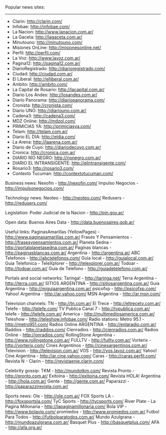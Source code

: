 Popular news sites:
_______________________
- Clarin: http://clarin.com/
- Infobae: http://infobae.com/
- La Nacion: http://www.lanacion.com.ar/
- La Gaceta: http://lagaceta.com.ar/
- Minutouno: http://minutouno.com/
- Misiones OnLine: http://misionesonline.net/
- Perfil: http://perfil.com/
- La Voz: http://www.lavoz.com.ar/
- Pagina12: http://pagina12.com.ar/
- DiarioRegistrado: http://diarioregistrado.com/
- Ciudad: http://ciudad.com.ar/
- El Liberal: http://elliberal.com.ar/
- Ambito: http://ambito.com/
- La Capital de Rosario: http://lacapital.com.ar/
- Diario Los Andes: http://losandes.com.ar/
- Diario Panorama: http://diariopanorama.com/
- Cronista: http://cronista.com/
- Diario UNO: http://diariouno.com.ar/
- Cadena3: http://cadena3.com/
- MDZ Online: http://mdzol.com/
- PRIMICIAS YA: http://primiciasya.com/
- Telam: http://telam.com.ar/
- Diario EL DIA: http://eldia.com/
- La Arena: http://laarena.com.ar/
- Diario de Cuyo: http://diariodecuyo.com.ar/
- Cronica: http://cronica.com.ar/
- DIARIO RIO NEGRO: http://rionegro.com.ar/
- DIARIO EL INTRANSIGENTE: http://elintransigente.com/
- Rosario3: http://rosario3.com/
- Contexto Tucuman: http://contextotucuman.com/

Business news:
Nexofin - http://nexofin.com/
Impulso Negocios - http://impulsonegocios.com/

Technology news:
Neoteo - http://neoteo.com/
Redusers - http://redusers.com/

Legislation:
Poder Judicial de la Nacion - http://pjn.gov.ar/

Open data:
Buenos Aires Data - http://data.buenosaires.gob.ar/

Useful links:
PaginasAmarillas (YellowPages) - http://www.paginasamarillas.com.ar/
Frases Y Pensamientos - http://frasesypensamientos.com.ar/
Planeta Sedna - http://portalplanetasedna.com.ar/
Paginas blancas - http://paginasblancas.com.ar/
Argentina - http://argentina.ar/
ABC Telefonos - http://abctelefonos.com/
Guia local - http://guialocal.com.ar/
Guia Telefonica - TeleXplorer - http://telexplorer.com.ar/
Todoar - http://todoar.com.ar/
Guia de Telefono - http://guiadetelefono.com.ar/

Portals and social networks:
Taringa! - http://taringa.net/
Terra Argentina - http://terra.com.ar/
SITIOS ARGENTINA - http://sitiosargentina.com.ar/
Guia Argentina - http://miguiaargentina.com.ar/
psicofxp - http://psicofxp.com/
Yahoo! Argentina - http://ar.yahoo.com/
MSN Argentina - http://ar.msn.com/

Television channels:
TN - http://tn.com.ar/
El Trece - http://eltrecetv.com.ar/
Telefe - http://telefe.com/
TV Publica Canal 7 - http://tvpublica.com.ar/
telefe - http://telefe.com.ar/
America - http://multimediosamerica.com.ar/
Teleshow - http://teleshow.infobae.com/
Radio stations:
Metro 95.1 - http://metro951.com/
Radios Online ARGENTINA - http://enlaradio.com.ar/
Raddios - http://raddios.com/
Cienradios - http://cienradios.com.ar/
Radios Online - http://onradios.com/
RollingStone Argentina - http://www.rollingstone.com.ar/
FULLTV - http://fulltv.com.ar/
Vorterix - http://vorterix.com/
Cines Argentinos - http://cinesargentinos.com.ar/
Television - http://television.com.ar/
VOS - http://vos.lavoz.com.ar/
Yahoo! Cine Argentina - http://ar.cine.yahoo.com/
Caras - http://caras.perfil.com/
Revista N - Clarin - http://revistaenie.clarin.com/

Celebrity gossip:
TKM - http://mundotkm.com/
Revista Pronto - http://pronto.com.ar/
Exitoina - http://exitoina.com/
Revista HOLA! Argentina - http://hola.com.ar/
Gente - http://gente.com.ar/
Paparazzi - http://paparazzirevista.com.ar/

Sports news:
Ole - http://ole.com.ar/
FOX Sports LA - http://foxsportsla.com/
TyC Sports - http://tycsports.com/
River Plate - La Pagina Millonaria - http://lapaginamillonaria.com/
Bola VIP - http://www.bolavip.com/
promiedos - http://www.promiedos.com.ar/
Futbol Para Todos - http://futbolparatodos.com.ar/
Mundo Azulgrana - http://mundoazulgrana.com.ar/
Basquet Plus - http://basquetplus.com/
AFA - http://afa.org.ar/

